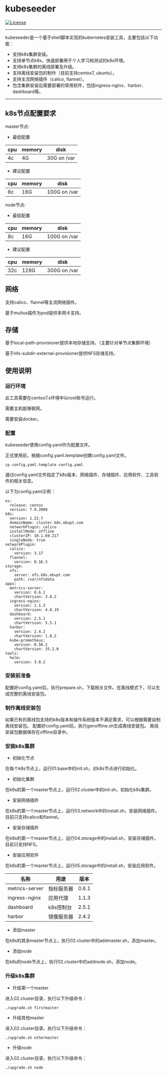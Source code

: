 # kubeseeder

[![License](http://img.shields.io/badge/license-apache%20v2-blue.svg)](https://github.com/openpitrix/openpitrix/blob/master/LICENSE)

----

kubeseeder是一个基于shell脚本实现的kubernetes安装工具，主要包括以下功能：

- 支持k8s集群安装。
- 支持单节点k8s，快速部署用于个人学习和测试的k8s环境。
- 支持k8s集群的离线部署及升级。
- 支持离线安装包的制作（目前支持centos7, ubuntu）。
- 支持主流网络插件（calico, flannel）。
- 包含集群安装后需要部署的常用软件，包括ingress-nginx、harbor、dashboard等。

----

## k8s节点配置要求

master节点:

  - 最低配置

  | cpu  | memory | disk        |
  | ---- | ------ | ----------- |
  | 4c   | 4G     | 30G on /var |

  - 建议配置

  | cpu  | memory | disk         |
  | ---- | ------ | ------------ |
  | 8c   | 16G    | 100G on /var |

node节点:

  - 最低配置

  | cpu  | memory | disk         |
  | ---- | ------ | ------------ |
  | 8c   | 16G    | 100G on /var |

  - 建议配置

  | cpu  | memory | disk         |
  | ---- | ------ | ------------ |
  | 32c  | 128G   | 300G on /var |

## 网络

支持calico、flannel等主流网络插件。

基于multus插件为pod提供多网卡支持。

## 存储

基于local-path-provisioner提供本地存储支持。（主要针对单节点集群环境）

基于nfs-subdir-external-provisioner提供NFS存储支持。

## 使用说明

### 运行环境

此工具需要在centos7.x环境中以root账号运行。

需要主机能够联网。

需要安装docker。

### 配置

kubeseeder使用config.yaml作为配置文件。

正式使用前，根据config.yaml.template创建config.yaml文件。

~~~
cp config.yaml.template config.yaml
~~~

通过config.yaml文件指定了k8s版本、网络插件、存储插件、应用软件、工具软件的相关信息。

以下为config.yaml示例：

~~~
os:
  release: centos
  version: 7.9.2009
k8s:
  version: 1.22.7
  domainName: cluster.k8s.ebupt.com
  networkPlugin: calico
  installMode: offline
  clusterIP: 10.1.69.217
  singleNode: true
networkPlugin:
  calico:
    version: 3.17
  flannel:
    version: 0.16.3
storage:
  nfs:
    server: nfs.k8s.ebupt.com
    path: /var/nfsdata
apps:
  metrics-server:
    version: 0.6.1
    chartVersion: 3.8.2
  ingress-nginx:
    version: 1.1.3
    chartVersion: 4.0.19
  dashboard:
    version: 2.5.1
    chartVersion: 5.5.1
  harbor:
    version: 2.4.2
    chartVersion: 1.8.2
  kube-prometheus:
    version: 0.56.2
    chartVersion: 35.2.0
tools:
  helm:
    version: 3.8.2
~~~

### 安装前准备

配置好config.yaml后，执行prepare.sh，下载相关文件。在离线模式下，可以生成完整的离线安装包。

### 制作离线安装包

如果已有的离线包支持的k8s版本和操作系统版本不满足需求，可以根据需要自制离线安装包。
配置好config.yaml后，执行genoffline.sh生成离线安装包。
离线安装包数据保存在offline目录中。

### 安装k8s集群

- 初始化节点

在每个k8s节点上，运行01.base中的init.sh，对k8s节点进行初始化。

- 初始化集群

在k8s的第一个master节点上，运行02.cluster中的init.sh，初始化k8s集群。

- 安装网络插件

在k8s的第一个master节点上，运行03.network中的install.sh，安装网络插件。
目前只支持calico和flannel。

- 安装存储插件

在k8s的第一个master节点上，运行04.storage中的install.sh，安装存储插件。
目前只支持NFS。

- 安装应用软件

在k8s的第一个master节点上，运行05.storage中的install.sh，安装应用软件。

名称|用途|版本
---|---|---
metrics-server|指标服务器|0.6.1
ingress-nginx|应用代理|1.1.3
dashboard|k8s控制台|2.5.1
harbor|镜像服务器|2.4.2

- 添加master

在k8s的其余master节点上，执行02.cluster中的addmaster.sh，添加master。

- 添加node

在k8s的node节点上，执行02.cluster中的addnode.sh，添加node。

### 升级k8s集群

- 升级第一个master

进入02.cluster目录，执行以下升级命令：

~~~
./upgrade.sh firstmaster
~~~

- 升级其他master

进入02.cluster目录，执行以下升级命令：

~~~
./upgrade.sh othermaster
~~~

- 升级node

进入02.cluster目录，执行以下升级命令：

~~~
./upgrade.sh node
~~~
